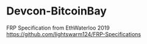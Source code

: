 # Devcon-BitcoinBay

FRP Specification from EthWaterloo 2019
https://github.com/lightswarm124/FRP-Specifications
